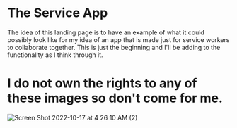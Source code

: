 # The Service App

The idea of this landing page is to have an example of what it could possibly look like for my idea of an app that is made just for service workers to collaborate together. This is just the beginning and I'll be adding to the functionality as I think through it.

# I do not own the rights to any of these images so don't come for me.
![Screen Shot 2022-10-17 at 4 26 10 AM (2)](https://user-images.githubusercontent.com/84490798/196141834-5a38f386-7479-44d4-bac8-0531c7f131a1.png)

